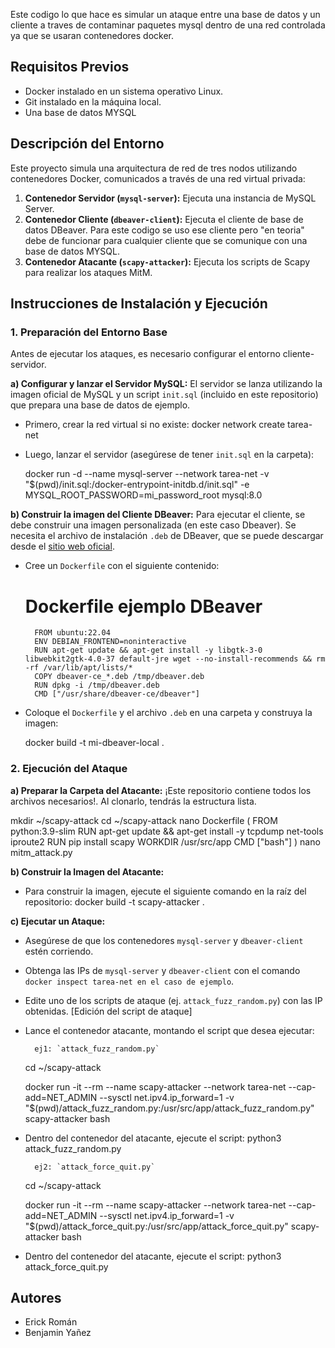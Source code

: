 Este codigo lo que hace es simular un ataque entre una base de datos y un cliente a traves de contaminar paquetes mysql dentro de una red controlada ya que se usaran contenedores docker. 

## Requisitos Previos

* Docker instalado en un sistema operativo Linux.
* Git instalado en la máquina local.
* Una base de datos MYSQL

## Descripción del Entorno

Este proyecto simula una arquitectura de red de tres nodos utilizando contenedores Docker, comunicados a través de una red virtual privada:
1.  **Contenedor Servidor (`mysql-server`):** Ejecuta una instancia de MySQL Server.
2.  **Contenedor Cliente (`dbeaver-client`):** Ejecuta el cliente de base de datos DBeaver. Para este codigo se uso ese cliente pero "en teoria" debe de funcionar para cualquier cliente que se comunique con una base de datos MYSQL.
3.  **Contenedor Atacante (`scapy-attacker`):** Ejecuta los scripts de Scapy para realizar los ataques MitM.

## Instrucciones de Instalación y Ejecución
### 1. Preparación del Entorno Base

Antes de ejecutar los ataques, es necesario configurar el entorno cliente-servidor.

**a) Configurar y lanzar el Servidor MySQL:**
El servidor se lanza utilizando la imagen oficial de MySQL y un script `init.sql` (incluido en este repositorio) que prepara una base de datos de ejemplo.

* Primero, crear la red virtual si no existe:
    docker network create tarea-net
    
* Luego, lanzar el servidor (asegúrese de tener `init.sql` en la carpeta):
   
    docker run -d --name mysql-server --network tarea-net -v "$(pwd)/init.sql:/docker-entrypoint-initdb.d/init.sql" -e MYSQL_ROOT_PASSWORD=mi_password_root mysql:8.0
   

**b) Construir la imagen del Cliente DBeaver:**
Para ejecutar el cliente, se debe construir una imagen personalizada (en este caso Dbeaver). Se necesita el archivo de instalación `.deb` de DBeaver, que se puede descargar desde el [sitio web oficial](https://dbeaver.io/download/).

* Cree un `Dockerfile` con el siguiente contenido:
    # Dockerfile ejemplo DBeaver
        FROM ubuntu:22.04
        ENV DEBIAN_FRONTEND=noninteractive
        RUN apt-get update && apt-get install -y libgtk-3-0 libwebkit2gtk-4.0-37 default-jre wget --no-install-recommends && rm -rf /var/lib/apt/lists/*
        COPY dbeaver-ce_*.deb /tmp/dbeaver.deb
        RUN dpkg -i /tmp/dbeaver.deb
        CMD ["/usr/share/dbeaver-ce/dbeaver"]

  
* Coloque el `Dockerfile` y el archivo `.deb` en una carpeta y construya la imagen:

    docker build -t mi-dbeaver-local .
 

### 2. Ejecución del Ataque

**a) Preparar la Carpeta del Atacante:**
¡Este repositorio contiene todos los archivos necesarios!. Al clonarlo, tendrás la estructura lista.

mkdir ~/scapy-attack
cd ~/scapy-attack
nano Dockerfile
    (
    FROM python:3.9-slim
    RUN apt-get update && apt-get install -y tcpdump net-tools iproute2
    RUN pip install scapy
    WORKDIR /usr/src/app
    CMD ["bash"]
    )
    nano mitm_attack.py

**b) Construir la Imagen del Atacante:**


* Para construir la imagen, ejecute el siguiente comando en la raíz del repositorio:
    docker build -t scapy-attacker .


**c) Ejecutar un Ataque:**
* Asegúrese de que los contenedores `mysql-server` y `dbeaver-client` estén corriendo.
* Obtenga las IPs de `mysql-server` y `dbeaver-client` con el comando `docker inspect tarea-net en el caso de ejemplo`.
* Edite uno de los scripts de ataque (ej. `attack_fuzz_random.py`) con las IP obtenidas.
    [Edición del script de ataque]
* Lance el contenedor atacante, montando el script que desea ejecutar:
            
        ej1: `attack_fuzz_random.py`
        
    cd ~/scapy-attack

    docker run -it --rm --name scapy-attacker --network tarea-net --cap-add=NET_ADMIN --sysctl net.ipv4.ip_forward=1 -v "$(pwd)/attack_fuzz_random.py:/usr/src/app/attack_fuzz_random.py" scapy-attacker bash
    
* Dentro del contenedor del atacante, ejecute el script:
    python3 attack_fuzz_random.py


        ej2: `attack_force_quit.py`
    
    cd ~/scapy-attack

    docker run -it --rm --name scapy-attacker --network tarea-net --cap-add=NET_ADMIN --sysctl net.ipv4.ip_forward=1 -v "$(pwd)/attack_force_quit.py:/usr/src/app/attack_force_quit.py" scapy-attacker bash
    
* Dentro del contenedor del atacante, ejecute el script:
    python3 attack_force_quit.py

## Autores

* Erick Román
* Benjamin Yañez
